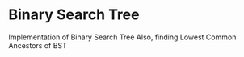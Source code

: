 # Binary Search Tree

Implementation of Binary Search Tree
Also, finding Lowest Common Ancestors of BST

